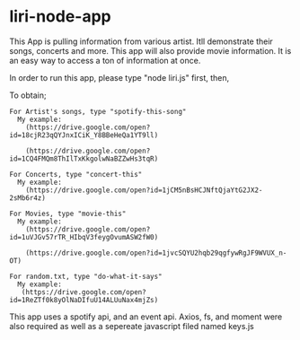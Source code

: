 # liri-node-app

This App is pulling information from various artist. Itll demonstrate their songs, concerts and more. This app will also provide movie information. It is an easy way to access a ton of information at once.

In order to run this app, please type "node liri.js" first, then,



To obtain;

    For Artist's songs, type "spotify-this-song"
      My example: 
        (https://drive.google.com/open?id=18cjR23qQYJnxICiK_Y8BBeHeQa1YT9ll)

        (https://drive.google.com/open?id=1CQ4FMQm8ThIlTxKkgolwNaBZZwHs3tqR)

    For Concerts, type "concert-this"
      My example:
        (https://drive.google.com/open?id=1jCM5nBsHCJNftQjaYtG2JX2-2sMb6r4z)

    For Movies, type "movie-this"
      My example:
        (https://drive.google.com/open?id=1uVJGv57rTR_HIbqV3feygOvumASW2fW0)

        (https://drive.google.com/open?id=1jvcSQYU2hqb29qgfywRgJF9WVUX_n-OT)

    For random.txt, type "do-what-it-says"
      My example:
       (https://drive.google.com/open?id=1ReZTf0k8yOlNaDIfuU14ALUuNax4mjZs)


This app uses a spotify api, and an event api. Axios, fs, and moment were also required as well as a sepereate javascript filed named keys.js


